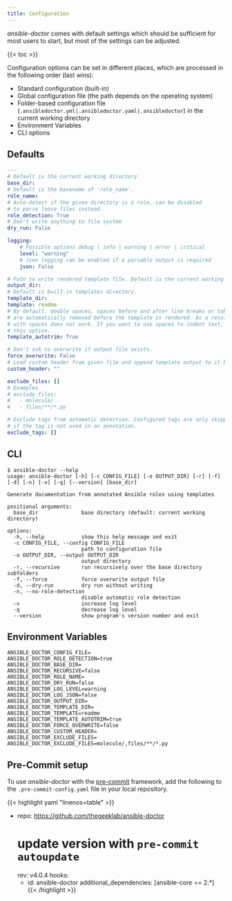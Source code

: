 ```yaml
---
title: Configuration
---
```


_ansible-doctor_ comes with default settings which should be sufficient for most users to start, but most of the settings can be adjusted.

{{< toc >}}

Configuration options can be set in different places, which are processed in the following order (last wins):

- Standard configuration (built-in)
- Global configuration file (the path depends on the operating system)
- Folder-based configuration file (`.ansibledoctor.yml|.ansibledoctor.yaml|.ansibledoctor`) in the current working directory
- Environment Variables
- CLI options

## Defaults

```YAML
---
# Default is the current working directory.
base_dir:
# Default is the basename of 'role_name'.
role_name:
# Auto-detect if the given directory is a role, can be disabled
# to parse loose files instead.
role_detection: True
# Don't write anything to file system
dry_run: False

logging:
    # Possible options debug | info | warning | error | critical
    level: "warning"
    # Json logging can be enabled if a parsable output is required
    json: False

# Path to write rendered template file. Default is the current working directory.
output_dir:
# Default is built-in templates directory.
template_dir:
template: readme
# By default, double spaces, spaces before and after line breaks or tab characters, etc.
# are automatically removed before the template is rendered. As a result, indenting
# with spaces does not work. If you want to use spaces to indent text, you must disable
# this option.
template_autotrim: True

# Don't ask to overwrite if output file exists.
force_overwrite: False
# Load custom header from given file and append template output to it before write.
custom_header: ""

exclude_files: []
# Examples
# exclude_files:
#   - molecule/
#   - files/**/*.py

# Exclude tags from automatic detection. Configured tags are only skipped
# if the tag is not used in an annotation.
exclude_tags: []
```

## CLI

```Shell
$ ansible-doctor --help
usage: ansible-doctor [-h] [-c CONFIG_FILE] [-o OUTPUT_DIR] [-r] [-f] [-d] [-n] [-v] [-q] [--version] [base_dir]

Generate documentation from annotated Ansible roles using templates

positional arguments:
  base_dir              base directory (default: current working directory)

options:
  -h, --help            show this help message and exit
  -c CONFIG_FILE, --config CONFIG_FILE
                        path to configuration file
  -o OUTPUT_DIR, --output OUTPUT_DIR
                        output directory
  -r, --recursive       run recursively over the base directory subfolders
  -f, --force           force overwrite output file
  -d, --dry-run         dry run without writing
  -n, --no-role-detection
                        disable automatic role detection
  -v                    increase log level
  -q                    decrease log level
  --version             show program's version number and exit
```

## Environment Variables

```Shell
ANSIBLE_DOCTOR_CONFIG_FILE=
ANSIBLE_DOCTOR_ROLE_DETECTION=true
ANSIBLE_DOCTOR_BASE_DIR=
ANSIBLE_DOCTOR_RECURSIVE=false
ANSIBLE_DOCTOR_ROLE_NAME=
ANSIBLE_DOCTOR_DRY_RUN=false
ANSIBLE_DOCTOR_LOG_LEVEL=warning
ANSIBLE_DOCTOR_LOG_JSON=false
ANSIBLE_DOCTOR_OUTPUT_DIR=
ANSIBLE_DOCTOR_TEMPLATE_DIR=
ANSIBLE_DOCTOR_TEMPLATE=readme
ANSIBLE_DOCTOR_TEMPLATE_AUTOTRIM=true
ANSIBLE_DOCTOR_FORCE_OVERWRITE=false
ANSIBLE_DOCTOR_CUSTOM_HEADER=
ANSIBLE_DOCTOR_EXCLUDE_FILES=
ANSIBLE_DOCTOR_EXCLUDE_FILES=molecule/,files/**/*.py
```

## Pre-Commit setup

To use _ansible-doctor_ with the [pre-commit](https://pre-commit.com/) framework, add the following to the `.pre-commit-config.yaml` file in your local repository.

<!-- prettier-ignore-start -->
<!-- markdownlint-disable -->
<!-- spellchecker-disable -->

{{< highlight yaml "linenos=table" >}}
- repo: https://github.com/thegeeklab/ansible-doctor
  # update version with `pre-commit autoupdate`
  rev: v4.0.4
  hooks:
    - id: ansible-doctor
      additional_dependencies: [ansible-core == 2.*]
{{< /highlight >}}

<!-- spellchecker-enable -->
<!-- markdownlint-restore -->
<!-- prettier-ignore-end -->
